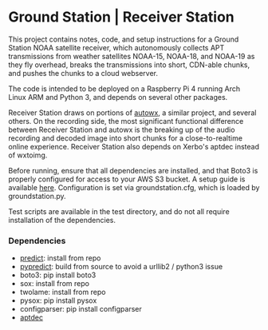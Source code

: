 # Ground Station | Receiver Station

This project contains notes, code, and setup instructions for a Ground Station NOAA satellite receiver, which autonomously collects APT transmissions from weather satellites NOAA-15, NOAA-18, and NOAA-19 as they fly overhead, breaks the transmissions into short, CDN-able chunks, and pushes the chunks to a cloud webserver.

The code is intended to be deployed on a Raspberry Pi 4 running Arch Linux ARM and Python 3, and depends on several other packages.

Receiver Station draws on portions of [autowx](https://github.com/cyber-atomus/autowx), a similar project, and several others. On the recording side, the most significant functional difference between Receiver Station and autowx is the breaking up of the audio recording and decoded image into short chunks for a close-to-realtime online experience. Receiver Station also depends on Xerbo's aptdec instead of wxtoimg.

Before running, ensure that all dependencies are installed, and that Boto3 is properly configured for access to your AWS S3 bucket. A setup guide is available [here](https://boto3.amazonaws.com/v1/documentation/api/latest/guide/quickstart.html#configuration). Configuration is set via groundstation.cfg, which is loaded by groundstation.py.

Test scripts are available in the test directory, and do not all require installation of the dependencies.

### Dependencies

- [predict](https://github.com/kd2bd/predict/): install from repo
- [pypredict](https://github.com/nsat/pypredict): build from source to avoid a urllib2 / python3 issue
- boto3: pip install boto3
- sox: install from repo
- twolame: install from repo
- pysox: pip install pysox
- configparser: pip install configparser
- [aptdec](https://github.com/Xerbo/aptdec)

